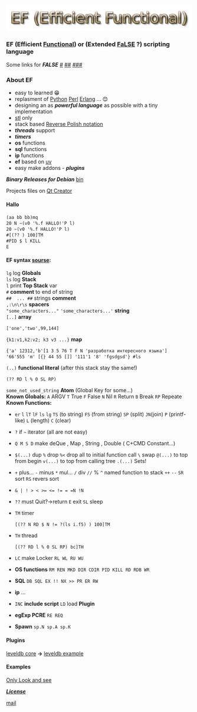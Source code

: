 ![ef](./ef.png "EF (Efficient Functional)")

### EF (Efficient [Functional](https://en.wikipedia.org/wiki/Functional_programming)) or (Extended [FaLSE](https://esolangs.org/wiki/FALSE) ?) scripting language

Some links for ***FALSE*** [#](http://wiki.c2.com/?FalseLanguage) [##](http://strlen.com/false-language/)  [###](https://ru.wikipedia.org/wiki/FALSE) 

### About EF
- easy to learned :grin:
- replasment of [Python](https://en.wikipedia.org/wiki/Python_(programming_language)) [Perl](https://en.wikipedia.org/wiki/Perl) [Erlang](https://en.wikipedia.org/wiki/Erlang_(programming_language)) ... :blush:
- designing an as ***powerful language*** as possible with a tiny implementation
- [stl](https://en.wikipedia.org/wiki/Standard_Template_Library) only 
- stack based [Reverse Polish notation](https://en.wikipedia.org/wiki/Reverse_Polish_notation)
- ***threads*** support
- ***timers***
- **os** functions
- **sql** functions
- **ip** functions
- **ef** based on [uv](https://github.com/libuv/libuv)
- easy make addons - ***plugins***

***Binary Releases for Debian*** [bin](./bin)

Projects files on [Qt Creator](https://www.qt.io/)

#### Hallo
```
(aa bb bb)mq
20 N ~(v0 '%.f HALLO!'P l)
20 ~(v0 '%.f HALLO!'P l)
#[(?? ) 100]TM
#PID $ l KILL
E
```

#### EF syntax [sourse](./ef_proj/ef_lang/ef_lang.cpp "ef_lang.cpp"):

`lg` log **Globals**  
`ls` log **Stack**  
`l` print **Top Stack** var  
`#` **comment** to end of string  
`##  ... ##` strings **comment**  
`,:\n\r\s` **spacers**  
`"some_characters..."` `'some_characters...'` **string**  
`[..]` **array**  
```
['one','two',99,144]   
```

`{k1:v1,k2:v2; k3 v3 ...}` **map**  
```
{'a' 12312,'b'[1 3 5 76 T F N 'разработка интересного языка'] 
'66'555 'm' [{} 44 55 []] '111'1 '8' 'fgsdgsd'} #ls
``` 

`(..)` **functional literal**  (after this stack stay the same!)
```
(?? RD l % 0 SL RP)
```
`some_not_used_string` **Atom** (Global Key for some...)  
**Known Globals:** `A` ARGV `T` True `F` False `N` Nil `R` Return `B` Break `RP` Repeate  
**Known Functions:**
- `er` `l` `lT` `lF` `ls` `lg` `TS` (to string) `FS` (from string) `SP` (split) `JN`(join) `P` (printf-like) `L` (length) `C` (clear)
- `?` if `~` iterator (all are not easy)
- `Q M S D` make deQue , Map , String , Double ( C+CMD Constant...)
- `$(...)` dup `%` drop `%<` drop all to initial function call `\` swap `@(...)` to top from begin `v(...)` to top from calling tree `.(...)` Sets! 

- `+` plus... `-` minus `*` mul... `/` div `//` % `^` named function to stack `++` `--` `SR` sort `RS` revers sort
-  `& | ! > < >= <= != = =N !N`
-  `??` must Quit?->return `E` exit `SL` sleep
- `TM` timer
  ```
  [(?? N RD $ N != ?(ls i.f5) ) 100]TM
  ```
- `TH` thread
  ```
  [(?? RD l % 0 SL RP) bc]TH
  ```
- `LC` make Locker `RL WL RU WU`
- **OS functions** `RM REN MKD DIR CDIR PID KILL RD RDB WR`
- **SQL** `DB SQL EX !! NX >> PR ER RW`
- **ip** ...
- `INC` **include script** `LD` load **Plugin**
- **egExp PCRE** `RE REQ`
- **Spawn** `sp.N sp.A sp.K`

#### Plugins

[leveldb core](./ef_proj/ef_lev/ef_lev.cpp "ef_lev.cpp") **->** [leveldb example](./bin/lev.ef "lev.ef")

#### Examples

[Only Look and see](./tst.ef "tst.ef") 


[***License***](https://www.gnu.org/licenses/gpl.html "GPL")

[mail](mailto:hserg1965@rambler.ru "Send...")
